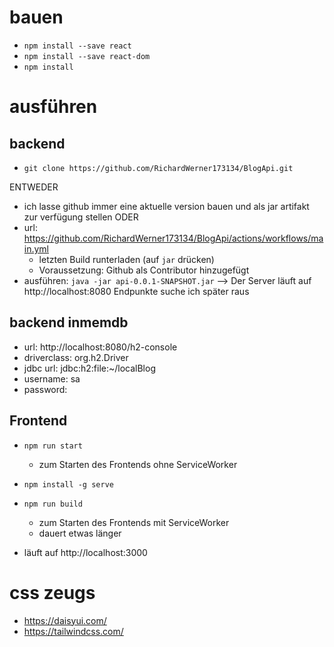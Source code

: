 # bauen
- `npm install --save react`
- `npm install --save react-dom`
- `npm install`

# ausführen
## backend
- `git clone https://github.com/RichardWerner173134/BlogApi.git`

ENTWEDER
- ich lasse github immer eine aktuelle version bauen und als jar artifakt zur verfügung stellen ODER
- url: https://github.com/RichardWerner173134/BlogApi/actions/workflows/main.yml
    - letzten Build runterladen (auf `jar` drücken)
    - Voraussetzung: Github als Contributor hinzugefügt
- ausführen: `java -jar api-0.0.1-SNAPSHOT.jar`
--> Der Server läuft auf http://localhost:8080
Endpunkte suche ich später raus

## backend inmemdb
- url: http://localhost:8080/h2-console
- driverclass: org.h2.Driver
- jdbc url: jdbc:h2:file:~/localBlog
- username: sa
- password: 

## Frontend
- `npm run start`
    - zum Starten des Frontends ohne ServiceWorker
    
- `npm install -g serve`
- `npm run build`
    - zum Starten des Frontends mit ServiceWorker
    - dauert etwas länger

- läuft auf http://localhost:3000

# css zeugs
- https://daisyui.com/
- https://tailwindcss.com/
